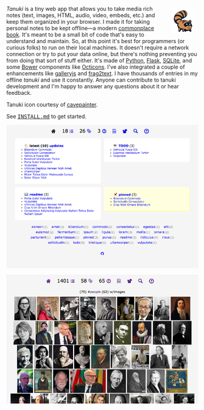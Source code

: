 <img alt=icon align=right vspace=8 hspace=8
 src="https://raw.githubusercontent.com/siznax/tanuki/master/static/tanuki.png">

_Tanuki_ is a tiny web app that allows you to take media rich notes
(text, images, HTML, audio, video, embeds, etc.) and keep them
organized in your browser. I made it for taking personal notes to be
kept offline&mdash;a modern [commonplace
book](https://en.wikipedia.org/wiki/Commonplace_book).  It's meant to
be a small bit of code that's easy to understand and maintain. So, at
this point it's best for programmers (or curious folks) to run on
their local machines. It doesn't require a network connection or try
to put your data online, but there's nothing preventing you from doing
that sort of stuff either.  It's made of [Python](https://python.org),
[Flask](http://flask.pocoo.org/), [SQLite](http://www.sqlite.org/),
and some [Bower](http://bower.io/) components like
[Octicons](https://octicons.github.com/). I've also integrated a
couple of enhancements like
[galleryjs](https://github.com/siznax/galleryjs) and
[frag2text](https://github.com/siznax/frag2text/).  I have thousands
of entries in my offline _tanuki_ and use it constantly. Anyone can
contribute to tanuki development and I'm happy to answer any questions
about it or hear feedback.

Tanuki icon courtesy of
[cavepainter](http://artrelatedblog.wordpress.com/2012/08/06/new-pixel-art-avatar/).

See <tt>[INSTALL.md](https://github.com/siznax/tanuki/blob/master/INSTALL.md)</tt> to get started.

<a href="https://raw.githubusercontent.com/siznax/tanuki/master/static/screen.png"><img alt=screenshot width=640 src="https://raw.githubusercontent.com/siznax/tanuki/master/static/screen.png"></a>

<a href="https://raw.githubusercontent.com/siznax/tanuki/master/static/screen2.png"><img alt=screenshot width=640 src="https://raw.githubusercontent.com/siznax/tanuki/master/static/screen2.png"></a>
